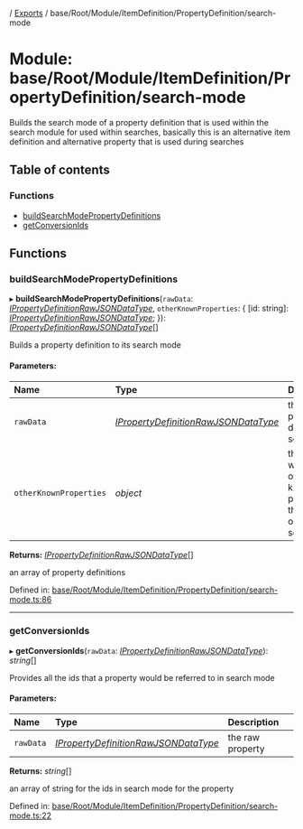 [](../README.md) / [Exports](../modules.md) / base/Root/Module/ItemDefinition/PropertyDefinition/search-mode

# Module: base/Root/Module/ItemDefinition/PropertyDefinition/search-mode

Builds the search mode of a property definition that is used within
the search module for used within searches, basically this is an alternative
item definition and alternative property that is used during searches

## Table of contents

### Functions

- [buildSearchModePropertyDefinitions](base_root_module_itemdefinition_propertydefinition_search_mode.md#buildsearchmodepropertydefinitions)
- [getConversionIds](base_root_module_itemdefinition_propertydefinition_search_mode.md#getconversionids)

## Functions

### buildSearchModePropertyDefinitions

▸ **buildSearchModePropertyDefinitions**(`rawData`: [*IPropertyDefinitionRawJSONDataType*](../interfaces/base_root_module_itemdefinition_propertydefinition.ipropertydefinitionrawjsondatatype.md), `otherKnownProperties`: { [id: string]: [*IPropertyDefinitionRawJSONDataType*](../interfaces/base_root_module_itemdefinition_propertydefinition.ipropertydefinitionrawjsondatatype.md);  }): [*IPropertyDefinitionRawJSONDataType*](../interfaces/base_root_module_itemdefinition_propertydefinition.ipropertydefinitionrawjsondatatype.md)[]

Builds a property definition to its search mode

#### Parameters:

Name | Type | Description |
:------ | :------ | :------ |
`rawData` | [*IPropertyDefinitionRawJSONDataType*](../interfaces/base_root_module_itemdefinition_propertydefinition.ipropertydefinitionrawjsondatatype.md) | the raw property definition source   |
`otherKnownProperties` | *object* | the object with the other known properties that this one can see   |

**Returns:** [*IPropertyDefinitionRawJSONDataType*](../interfaces/base_root_module_itemdefinition_propertydefinition.ipropertydefinitionrawjsondatatype.md)[]

an array of property definitions

Defined in: [base/Root/Module/ItemDefinition/PropertyDefinition/search-mode.ts:86](https://github.com/onzag/itemize/blob/0e9b128c/base/Root/Module/ItemDefinition/PropertyDefinition/search-mode.ts#L86)

___

### getConversionIds

▸ **getConversionIds**(`rawData`: [*IPropertyDefinitionRawJSONDataType*](../interfaces/base_root_module_itemdefinition_propertydefinition.ipropertydefinitionrawjsondatatype.md)): *string*[]

Provides all the ids that a property would be referred to in search mode

#### Parameters:

Name | Type | Description |
:------ | :------ | :------ |
`rawData` | [*IPropertyDefinitionRawJSONDataType*](../interfaces/base_root_module_itemdefinition_propertydefinition.ipropertydefinitionrawjsondatatype.md) | the raw property   |

**Returns:** *string*[]

an array of string for the ids in search mode for the property

Defined in: [base/Root/Module/ItemDefinition/PropertyDefinition/search-mode.ts:22](https://github.com/onzag/itemize/blob/0e9b128c/base/Root/Module/ItemDefinition/PropertyDefinition/search-mode.ts#L22)
